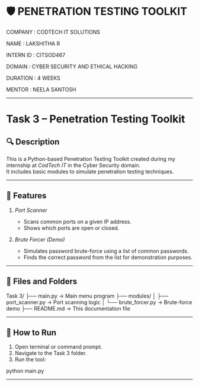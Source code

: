 # 🛡 PENETRATION TESTING TOOLKIT

COMPANY : CODTECH IT SOLUTIONS

NAME : LAKSHITHA R

INTERN ID : CITSOD467

DOMAIN : CYBER SECURITY AND ETHICAL HACKING

DURATION : 4 WEEKS

MENTOR : NEELA SANTOSH

-------------

# Task 3 – Penetration Testing Toolkit

## 🔍 Description
This is a Python-based Penetration Testing Toolkit created during my internship at *CodTech IT* in the Cyber Security domain.  
It includes basic modules to simulate penetration testing techniques.

---

## 🧰 Features

1. *Port Scanner*
   - Scans common ports on a given IP address.
   - Shows which ports are open or closed.

2. *Brute Forcer (Demo)*
   - Simulates password brute-force using a list of common passwords.
   - Finds the correct password from the list for demonstration purposes.

---

## 📁 Files and Folders

Task 3/ ├── main.py               → Main menu program ├── modules/ │   ├── port_scanner.py   → Port scanning logic │   └── brute_forcer.py   → Brute-force demo ├── README.md             → This documentation file

---

## 🚀 How to Run

1. Open terminal or command prompt.
2. Navigate to the Task 3 folder.
3. Run the tool:

python main.py

----

